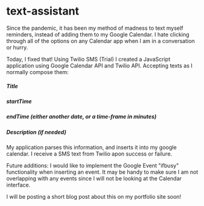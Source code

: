 # text-assistant

Since the pandemic, it has been my method of madness to text myself reminders, instead of adding them to my Google Calendar. I hate clicking through all of the options on any Calendar app when I am in a conversation or hurry. 

Today, I fixed that! Using Twilio SMS (Trial) I created a JavaScript application using Google Calendar API and Twilio API. Accepting texts as I normally compose them:

##### *Title*

##### *startTime*

##### *endTime (either another date, or a time-frame in minutes)*

##### *Description (if needed)*


My application parses this information, and inserts it into my google calendar. I receive a SMS text from Twilio apon success or failure.

Future additions:
I would like to implement the Google Event "ifbusy" functionality when inserting an event. It may be handy to make sure I am not overlapping with any events since I will not be looking at the Calendar interface.

I will be posting a short blog post about this on my portfolio site soon!
